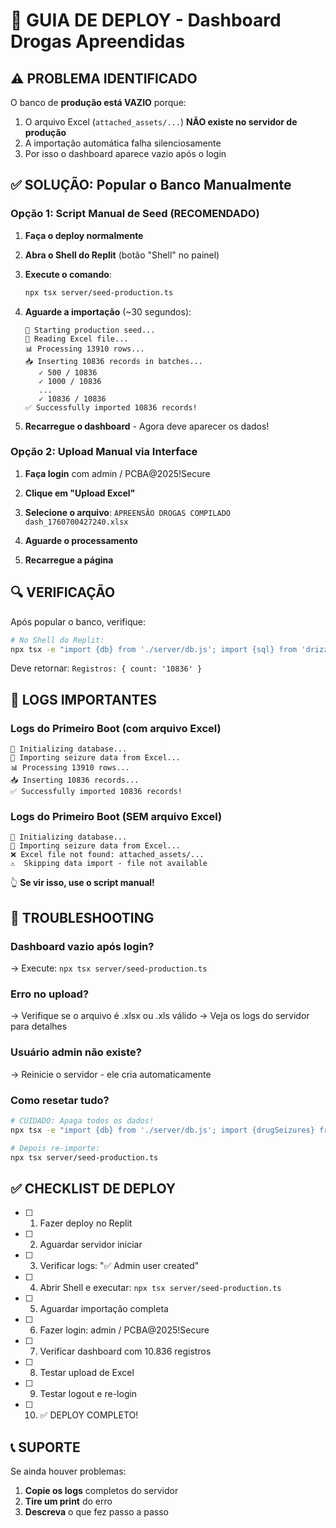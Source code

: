 # 🚀 GUIA DE DEPLOY - Dashboard Drogas Apreendidas

## ⚠️ PROBLEMA IDENTIFICADO

O banco de **produção está VAZIO** porque:
1. O arquivo Excel (`attached_assets/...`) **NÃO existe no servidor de produção**
2. A importação automática falha silenciosamente
3. Por isso o dashboard aparece vazio após o login

## ✅ SOLUÇÃO: Popular o Banco Manualmente

### Opção 1: Script Manual de Seed (RECOMENDADO)

1. **Faça o deploy normalmente**

2. **Abra o Shell do Replit** (botão "Shell" no painel)

3. **Execute o comando**:
   ```bash
   npx tsx server/seed-production.ts
   ```

4. **Aguarde a importação** (~30 segundos):
   ```
   🌱 Starting production seed...
   📂 Reading Excel file...
   📊 Processing 13910 rows...
   📥 Inserting 10836 records in batches...
      ✓ 500 / 10836
      ✓ 1000 / 10836
      ...
      ✓ 10836 / 10836
   ✅ Successfully imported 10836 records!
   ```

5. **Recarregue o dashboard** - Agora deve aparecer os dados!

### Opção 2: Upload Manual via Interface

1. **Faça login** com admin / PCBA@2025!Secure

2. **Clique em "Upload Excel"**

3. **Selecione o arquivo**: `APREENSÃO DROGAS COMPILADO dash_1760700427240.xlsx`

4. **Aguarde o processamento**

5. **Recarregue a página**

## 🔍 VERIFICAÇÃO

Após popular o banco, verifique:

```bash
# No Shell do Replit:
npx tsx -e "import {db} from './server/db.js'; import {sql} from 'drizzle-orm'; db.execute(sql\`SELECT COUNT(*) FROM drug_seizures\`).then(r => console.log('Registros:', r.rows[0]))"
```

Deve retornar: `Registros: { count: '10836' }`

## 📝 LOGS IMPORTANTES

### Logs do Primeiro Boot (com arquivo Excel)
```
🔧 Initializing database...
📂 Importing seizure data from Excel...
📊 Processing 13910 rows...
📥 Inserting 10836 records...
✅ Successfully imported 10836 records!
```

### Logs do Primeiro Boot (SEM arquivo Excel)
```
🔧 Initializing database...
📂 Importing seizure data from Excel...
❌ Excel file not found: attached_assets/...
⚠️  Skipping data import - file not available
```
👆 **Se vir isso, use o script manual!**

## 🐛 TROUBLESHOOTING

### Dashboard vazio após login?
→ Execute: `npx tsx server/seed-production.ts`

### Erro no upload?
→ Verifique se o arquivo é .xlsx ou .xls válido
→ Veja os logs do servidor para detalhes

### Usuário admin não existe?
→ Reinicie o servidor - ele cria automaticamente

### Como resetar tudo?
```bash
# CUIDADO: Apaga todos os dados!
npx tsx -e "import {db} from './server/db.js'; import {drugSeizures} from './shared/schema.js'; db.delete(drugSeizures).then(() => console.log('Deletado!'))"

# Depois re-importe:
npx tsx server/seed-production.ts
```

## ✅ CHECKLIST DE DEPLOY

- [ ] 1. Fazer deploy no Replit
- [ ] 2. Aguardar servidor iniciar
- [ ] 3. Verificar logs: "✅ Admin user created"
- [ ] 4. Abrir Shell e executar: `npx tsx server/seed-production.ts`
- [ ] 5. Aguardar importação completa
- [ ] 6. Fazer login: admin / PCBA@2025!Secure
- [ ] 7. Verificar dashboard com 10.836 registros
- [ ] 8. Testar upload de Excel
- [ ] 9. Testar logout e re-login
- [ ] 10. ✅ DEPLOY COMPLETO!

## 📞 SUPORTE

Se ainda houver problemas:
1. **Copie os logs** completos do servidor
2. **Tire um print** do erro
3. **Descreva** o que fez passo a passo
